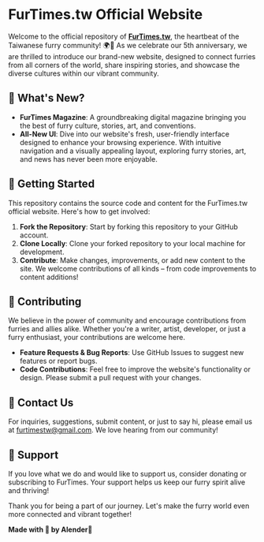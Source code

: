 # FurTimes.tw Official Website

Welcome to the official repository of [**FurTimes.tw**](https://furtimes.tw), the heartbeat of the Taiwanese furry community! 🌍🐾 As we celebrate our 5th anniversary, we are thrilled to introduce our brand-new website, designed to connect furries from all corners of the world, share inspiring stories, and showcase the diverse cultures within our vibrant community.

## 🎉 What's New?

- **FurTimes Magazine**: A groundbreaking digital magazine bringing you the best of furry culture, stories, art, and conventions.
- **All-New UI**: Dive into our website's fresh, user-friendly interface designed to enhance your browsing experience. With intuitive navigation and a visually appealing layout, exploring furry stories, art, and news has never been more enjoyable.

## 🚀 Getting Started

This repository contains the source code and content for the FurTimes.tw official website. Here's how to get involved:

1. **Fork the Repository**: Start by forking this repository to your GitHub account.
2. **Clone Locally**: Clone your forked repository to your local machine for development.
3. **Contribute**: Make changes, improvements, or add new content to the site. We welcome contributions of all kinds – from code improvements to content additions!

## 📝 Contributing

We believe in the power of community and encourage contributions from furries and allies alike. Whether you're a writer, artist, developer, or just a furry enthusiast, your contributions are welcome here.

- **Feature Requests & Bug Reports**: Use GitHub Issues to suggest new features or report bugs.
- **Code Contributions**: Feel free to improve the website's functionality or design. Please submit a pull request with your changes.


## 💬 Contact Us

For inquiries, suggestions, submit content, or just to say hi, please email us at furtimestw@gmail.com. We love hearing from our community!

## 🤝 Support

If you love what we do and would like to support us, consider donating or subscribing to FurTimes. Your support helps us keep our furry spirit alive and thriving!

Thank you for being a part of our journey. Let's make the furry world even more connected and vibrant together!

**Made with 🐾 by Alender🐺**
